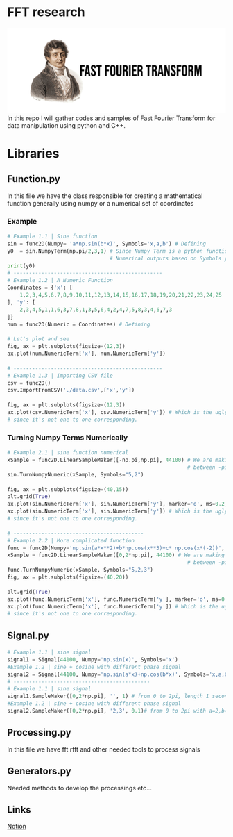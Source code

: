 # FFT research
![image](./cover.jpg)
In this repo I will gather codes and samples of Fast Fourier Transform for data manipulation using python and C++.

# Libraries
## Function.py
In this file we have the class responsible for creating a mathematical function generally using numpy or a numerical set of coordinates
### Example
```python 
# Example 1.1 | Sine function
sin = func2D(Numpy= 'a*np.sin(b*x)', Symbols='x,a,b') # Defining
y0  = sin.NumpyTerm(np.pi/2,3,1) # Since Numpy Term is a python function you can set inputs and 
                                 # Numerical outputs based on Symbols you defined 
print(y0)
# ------------------------------------------------
# Example 1.2 | A Numeric Function
Coordinates = {'x': [
    1,2,3,4,5,6,7,8,9,10,11,12,13,14,15,16,17,18,19,20,21,22,23,24,25
], 'y': [
    2,3,4,5,1,1,6,3,7,8,1,3,5,6,4,2,4,7,5,8,3,4,6,7,3
]}
num = func2D(Numeric = Coordinates) # Defining

# Let's plot and see
fig, ax = plt.subplots(figsize=(12,3))
ax.plot(num.NumericTerm['x'], num.NumericTerm['y'])

# ------------------------------------------------
# Example 1.3 | Importing CSV file
csv = func2D()
csv.ImportFromCSV('./data.csv',['x','y'])

fig, ax = plt.subplots(figsize=(12,3))
ax.plot(csv.NumericTerm['x'], csv.NumericTerm['y']) # Which is the ugly image below XD 
# since it's not one to one corresponding.
```
### Turning Numpy Terms Numerically
```python
# Example 2.1 | sine function numerical
xSample = func2D.LinearSampleMaker([-np.pi,np.pi], 44100) # We are making a sample of 44100 points 
                                                          # between -pi to pi.
sin.TurnNumpyNumeric(xSample, Symbols="5,2")

fig, ax = plt.subplots(figsize=(40,15))
plt.grid(True)
ax.plot(sin.NumericTerm['x'], sin.NumericTerm['y'], marker='o', ms=0.2, linestyle='None', c='darkblue')
ax.plot(sin.NumericTerm['x'], sin.NumericTerm['y']) # Which is the ugly image below XD 
# since it's not one to one corresponding.

# ------------------------------------------
# Example 2.2 | More complicated function
func = func2D(Numpy='np.sin(a*x**2)+b*np.cos(x**3)+c* np.cos(x*(-2))', Symbols='x,a,b,c')
xSample = func2D.LinearSampleMaker([0,2*np.pi], 44100) # We are making a sample of 44100 points 
                                                          # between -pi to pi.
func.TurnNumpyNumeric(xSample, Symbols="5,2,3")
fig, ax = plt.subplots(figsize=(40,20))

plt.grid(True)
ax.plot(func.NumericTerm['x'], func.NumericTerm['y'], marker='o', ms=0.2, linestyle='None', c='darkblue')
ax.plot(func.NumericTerm['x'], func.NumericTerm['y']) # Which is the ugly image below XD 
# since it's not one to one corresponding.
```

## Signal.py
```python
# Example 1.1 | sine signal
signal1 = Signal(44100, Numpy='np.sin(x)', Symbols='x')
#Example 1.2 | sine + cosine with different phase signal
signal2 = Signal(44100, Numpy='np.sin(a*x)+np.cos(b*x)', Symbols='x,a,b')
# --------------------------------------------
# Example 1.1 | sine signal
signal1.SampleMaker([0,2*np.pi], '', 1) # from 0 to 2pi, length 1 second.
#Example 1.2 | sine + cosine with different phase signal
signal2.SampleMaker([0,2*np.pi], '2,3', 0.1)# from 0 to 2pi with a=2,b=3 and for length 1 second.
```

## Processing.py
In this file we have fft rfft and other needed tools to process signals

## Generators.py
Needed methods to develop the processings etc...

## Links
[Notion](https://thisismeamir.notion.site/Fast-Fourier-Transform-8225af529e3643168e811751ff88c8cf)
